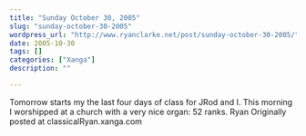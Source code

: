 ```yaml
---
title: "Sunday October 30, 2005"
slug: "sunday-october-30-2005"
wordpress_url: "http://www.ryanclarke.net/post/sunday-october-30-2005/"
date: 2005-10-30
tags: []
categories: ["Xanga"]
description: ""

---
```


Tomorrow starts my the last four days of class for JRod and I.
 This morning I worshipped at a church with a very nice organ: 52 ranks.
 Ryan
Originally posted at classicalRyan.xanga.com
